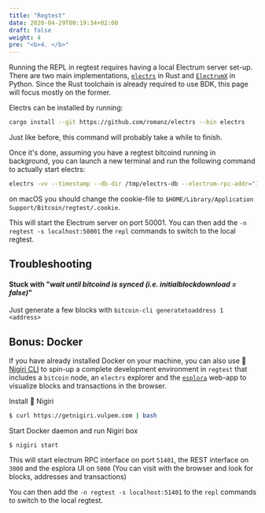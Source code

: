 ```yaml
---
title: "Regtest"
date: 2020-04-29T00:19:34+02:00
draft: false
weight: 4
pre: "<b>4. </b>"
---
```


Running the REPL in regtest requires having a local Electrum server set-up. There are two main implementations, [`electrs`](https://github.com/romanz/electrs) in Rust and [`ElectrumX`](https://github.com/spesmilo/electrumx) in Python. Since the Rust toolchain is already required to
use BDK, this page will focus mostly on the former.

Electrs can be installed by running:

```bash
cargo install --git https://github.com/romanz/electrs --bin electrs
```

Just like before, this command will probably take a while to finish.

Once it's done, assuming you have a regtest bitcoind running in background, you can launch a new terminal and run the following command to actually start electrs:

```bash
electrs -vv --timestamp --db-dir /tmp/electrs-db --electrum-rpc-addr="127.0.0.1:50001" --network=regtest --cookie-file=$HOME/.bitcoin/regtest/.cookie
```

on macOS you should change the cookie-file to `$HOME/Library/Application Support/Bitcoin/regtest/.cookie`.

This will start the Electrum server on port 50001. You can then add the `-n regtest -s localhost:50001` the `repl` commands to switch to the local regtest.

## Troubleshooting

#### Stuck with "*wait until bitcoind is synced (i.e. initialblockdownload = false)*"

Just generate a few blocks with `bitcoin-cli generatetoaddress 1 <address>`

## Bonus: Docker

If you have already installed Docker on your machine, you can also use 🍣 [Nigiri CLI](https://github.com/vulpemventures/nigiri) to spin-up a complete development environment in `regtest` that includes a `bitcoin` node, an `electrs` explorer and the [`esplora`](https://github.com/blockstream/esplora) web-app to visualize blocks and transactions in the browser.

Install 🍣 Nigiri
```bash
$ curl https://getnigiri.vulpem.com | bash
```

Start Docker daemon and run Nigiri box
```
$ nigiri start
```

This will start electrum RPC interface on port `51401`, the REST interface on `3000` and the esplora UI on `5000` (You can visit with the browser and look for blocks, addresses and transactions)

You can then add the `-n regtest -s localhost:51401` to the `repl` commands to switch to the local regtest.
